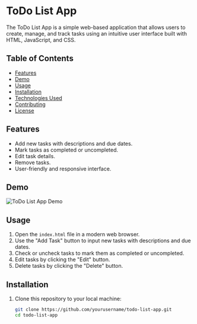 # ToDo List App

The ToDo List App is a simple web-based application that allows users to create, manage, and track tasks using an intuitive user interface built with HTML, JavaScript, and CSS.

## Table of Contents

- [Features](#features)
- [Demo](#demo)
- [Usage](#usage)
- [Installation](#installation)
- [Technologies Used](#technologies-used)
- [Contributing](#contributing)
- [License](#license)

## Features

- Add new tasks with descriptions and due dates.
- Mark tasks as completed or uncompleted.
- Edit task details.
- Remove tasks.
- User-friendly and responsive interface.

## Demo

![ToDo List App Demo](demo.gif) <!-- Replace with actual link to your demo GIF or screenshot -->

## Usage

1. Open the `index.html` file in a modern web browser.
2. Use the "Add Task" button to input new tasks with descriptions and due dates.
3. Check or uncheck tasks to mark them as completed or uncompleted.
4. Edit tasks by clicking the "Edit" button.
5. Delete tasks by clicking the "Delete" button.

## Installation

1. Clone this repository to your local machine:

   ```bash
   git clone https://github.com/yourusername/todo-list-app.git
   cd todo-list-app
